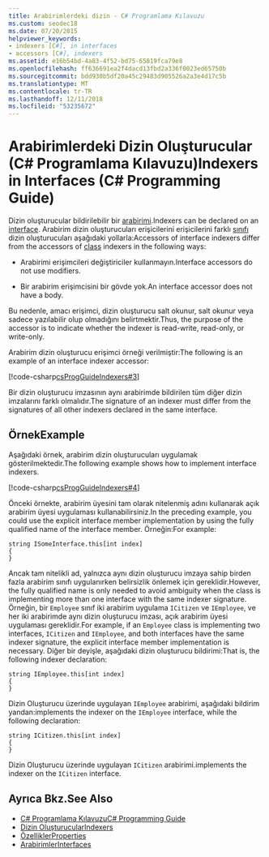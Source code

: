 ```yaml
---
title: Arabirimlerdeki dizin - C# Programlama Kılavuzu
ms.custom: seodec18
ms.date: 07/20/2015
helpviewer_keywords:
- indexers [C#], in interfaces
- accessors [C#], indexers
ms.assetid: e16b54bd-4a83-4f52-bd75-65819fca79e8
ms.openlocfilehash: ff636691ea2f4dacd13fbd2a336f0023ed65750b
ms.sourcegitcommit: bdd930b5df20a45c29483d905526a2a3e4d17c5b
ms.translationtype: MT
ms.contentlocale: tr-TR
ms.lasthandoff: 12/11/2018
ms.locfileid: "53235672"
---
```

# <a name="indexers-in-interfaces-c-programming-guide"></a><span data-ttu-id="fdff8-102">Arabirimlerdeki Dizin Oluşturucular (C# Programlama Kılavuzu)</span><span class="sxs-lookup"><span data-stu-id="fdff8-102">Indexers in Interfaces (C# Programming Guide)</span></span>
<span data-ttu-id="fdff8-103">Dizin oluşturucular bildirilebilir bir [arabirimi](../../../csharp/language-reference/keywords/interface.md).</span><span class="sxs-lookup"><span data-stu-id="fdff8-103">Indexers can be declared on an [interface](../../../csharp/language-reference/keywords/interface.md).</span></span> <span data-ttu-id="fdff8-104">Arabirim dizin oluşturucuları erişicilerini erişicilerini farklı [sınıfı](../../../csharp/language-reference/keywords/class.md) dizin oluşturucuları aşağıdaki yollarla:</span><span class="sxs-lookup"><span data-stu-id="fdff8-104">Accessors of interface indexers differ from the accessors of [class](../../../csharp/language-reference/keywords/class.md) indexers in the following ways:</span></span>  
  
-   <span data-ttu-id="fdff8-105">Arabirimi erişimcileri değiştiriciler kullanmayın.</span><span class="sxs-lookup"><span data-stu-id="fdff8-105">Interface accessors do not use modifiers.</span></span>  
  
-   <span data-ttu-id="fdff8-106">Bir arabirim erişimcisini bir gövde yok.</span><span class="sxs-lookup"><span data-stu-id="fdff8-106">An interface accessor does not have a body.</span></span>  
  
 <span data-ttu-id="fdff8-107">Bu nedenle, amacı erişimci, dizin oluşturucu salt okunur, salt okunur veya sadece yazılabilir olup olmadığını belirtmektir.</span><span class="sxs-lookup"><span data-stu-id="fdff8-107">Thus, the purpose of the accessor is to indicate whether the indexer is read-write, read-only, or write-only.</span></span>  
  
 <span data-ttu-id="fdff8-108">Arabirim dizin oluşturucu erişimci örneği verilmiştir:</span><span class="sxs-lookup"><span data-stu-id="fdff8-108">The following is an example of an interface indexer accessor:</span></span>  
  
 [!code-csharp[csProgGuideIndexers#3](../../../csharp/programming-guide/classes-and-structs/codesnippet/CSharp/indexers-in-interfaces_1.cs)]  
  
 <span data-ttu-id="fdff8-109">Bir dizin oluşturucu imzasının aynı arabirimde bildirilen tüm diğer dizin imzalarını farklı olmalıdır.</span><span class="sxs-lookup"><span data-stu-id="fdff8-109">The signature of an indexer must differ from the signatures of all other indexers declared in the same interface.</span></span>  
  
## <a name="example"></a><span data-ttu-id="fdff8-110">Örnek</span><span class="sxs-lookup"><span data-stu-id="fdff8-110">Example</span></span>  
 <span data-ttu-id="fdff8-111">Aşağıdaki örnek, arabirim dizin oluşturucuları uygulamak gösterilmektedir.</span><span class="sxs-lookup"><span data-stu-id="fdff8-111">The following example shows how to implement interface indexers.</span></span>  
  
 [!code-csharp[csProgGuideIndexers#4](../../../csharp/programming-guide/classes-and-structs/codesnippet/CSharp/indexers-in-interfaces_2.cs)]  
  
 <span data-ttu-id="fdff8-112">Önceki örnekte, arabirim üyesini tam olarak nitelenmiş adını kullanarak açık arabirim üyesi uygulaması kullanabilirsiniz.</span><span class="sxs-lookup"><span data-stu-id="fdff8-112">In the preceding example, you could use the explicit interface member implementation by using the fully qualified name of the interface member.</span></span> <span data-ttu-id="fdff8-113">Örneğin:</span><span class="sxs-lookup"><span data-stu-id="fdff8-113">For example:</span></span>  
  
```  
string ISomeInterface.this[int index]   
{   
}   
```  
  
 <span data-ttu-id="fdff8-114">Ancak tam nitelikli ad, yalnızca aynı dizin oluşturucu imzaya sahip birden fazla arabirim sınıfı uygulanırken belirsizlik önlemek için gereklidir.</span><span class="sxs-lookup"><span data-stu-id="fdff8-114">However, the fully qualified name is only needed to avoid ambiguity when the class is implementing more than one interface with the same indexer signature.</span></span> <span data-ttu-id="fdff8-115">Örneğin, bir `Employee` sınıf iki arabirim uygulama `ICitizen` ve `IEmployee`, ve her iki arabirimde aynı dizin oluşturucu imzası, açık arabirim üyesi uygulaması gereklidir.</span><span class="sxs-lookup"><span data-stu-id="fdff8-115">For example, if an `Employee` class is implementing two interfaces, `ICitizen` and `IEmployee`, and both interfaces have the same indexer signature, the explicit interface member implementation is necessary.</span></span> <span data-ttu-id="fdff8-116">Diğer bir deyişle, aşağıdaki dizin oluşturucu bildirimi:</span><span class="sxs-lookup"><span data-stu-id="fdff8-116">That is, the following indexer declaration:</span></span>  
  
```  
string IEmployee.this[int index]   
{   
}   
```  
  
 <span data-ttu-id="fdff8-117">Dizin Oluşturucu üzerinde uygulayan `IEmployee` arabirimi, aşağıdaki bildirim yandan:</span><span class="sxs-lookup"><span data-stu-id="fdff8-117">implements the indexer on the `IEmployee` interface, while the following declaration:</span></span>  
  
```  
string ICitizen.this[int index]
{   
}   
```  
  
 <span data-ttu-id="fdff8-118">Dizin Oluşturucu üzerinde uygulayan `ICitizen` arabirimi.</span><span class="sxs-lookup"><span data-stu-id="fdff8-118">implements the indexer on the `ICitizen` interface.</span></span>  
  
## <a name="see-also"></a><span data-ttu-id="fdff8-119">Ayrıca Bkz.</span><span class="sxs-lookup"><span data-stu-id="fdff8-119">See Also</span></span>

- [<span data-ttu-id="fdff8-120">C# Programlama Kılavuzu</span><span class="sxs-lookup"><span data-stu-id="fdff8-120">C# Programming Guide</span></span>](../../../csharp/programming-guide/index.md)  
- [<span data-ttu-id="fdff8-121">Dizin Oluşturucular</span><span class="sxs-lookup"><span data-stu-id="fdff8-121">Indexers</span></span>](../../../csharp/programming-guide/indexers/index.md)  
- [<span data-ttu-id="fdff8-122">Özellikler</span><span class="sxs-lookup"><span data-stu-id="fdff8-122">Properties</span></span>](../../../csharp/programming-guide/classes-and-structs/properties.md)  
- [<span data-ttu-id="fdff8-123">Arabirimler</span><span class="sxs-lookup"><span data-stu-id="fdff8-123">Interfaces</span></span>](../../../csharp/programming-guide/interfaces/index.md)
